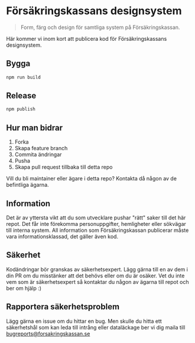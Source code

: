 Försäkringskassans designsystem
================================
> Form, färg och design för samtliga system på Försäkringskassan.

Här kommer vi inom kort att publicera kod för Försäkringskassans designsystem.

Bygga
-----
```bash
npm run build
```

Release
-------
```bash
npm publish
```

Hur man bidrar
--------------
1. Forka
2. Skapa feature branch
3. Commita ändringar
4. Pusha
5. Skapa pull request tillbaka till detta repo

Vill du bli maintainer eller ägare i detta repo? Kontakta då någon av de befintliga ägarna.

Information
-----------
Det är av yttersta vikt att du som utvecklare pushar "rätt" saker till det här repot. Det får inte förekomma personuppgifter, hemligheter eller sökvägar till interna system.
All information som Försäkringskassan publicerar måste vara informationsklassad, det gäller även kod.

Säkerhet
--------
Kodändringar bör granskas av säkerhetsexpert. Lägg gärna till en av dem i din PR om du misstänker att det behövs eller om du är osäker. Vet du inte vem som är säkerhetsexpert så kontaktar du någon av ägarna till repot och ber om hjälp :)

Rapportera säkerhetsproblem
---------------------------
Lägg gärna en issue om du hittar en bug. Men skulle du hitta ett säkerhetshål som kan leda till intrång eller dataläckage ber vi dig maila till <bugreports@forsakringskassan.se>
